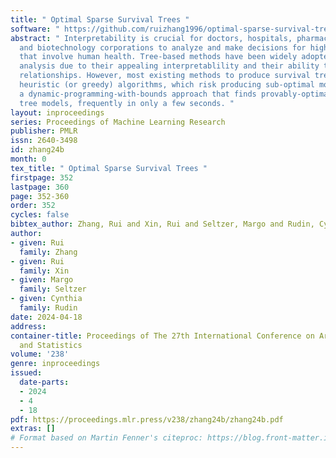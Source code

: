 ```yaml
---
title: " Optimal Sparse Survival Trees "
software: " https://github.com/ruizhang1996/optimal-sparse-survival-trees-public "
abstract: " Interpretability is crucial for doctors, hospitals, pharmaceutical companies
  and biotechnology corporations to analyze and make decisions for high stakes problems
  that involve human health. Tree-based methods have been widely adopted for survival
  analysis due to their appealing interpretablility and their ability to capture complex
  relationships. However, most existing methods to produce survival trees rely on
  heuristic (or greedy) algorithms, which risk producing sub-optimal models. We present
  a dynamic-programming-with-bounds approach that finds provably-optimal sparse survival
  tree models, frequently in only a few seconds. "
layout: inproceedings
series: Proceedings of Machine Learning Research
publisher: PMLR
issn: 2640-3498
id: zhang24b
month: 0
tex_title: " Optimal Sparse Survival Trees "
firstpage: 352
lastpage: 360
page: 352-360
order: 352
cycles: false
bibtex_author: Zhang, Rui and Xin, Rui and Seltzer, Margo and Rudin, Cynthia
author:
- given: Rui
  family: Zhang
- given: Rui
  family: Xin
- given: Margo
  family: Seltzer
- given: Cynthia
  family: Rudin
date: 2024-04-18
address:
container-title: Proceedings of The 27th International Conference on Artificial Intelligence
  and Statistics
volume: '238'
genre: inproceedings
issued:
  date-parts:
  - 2024
  - 4
  - 18
pdf: https://proceedings.mlr.press/v238/zhang24b/zhang24b.pdf
extras: []
# Format based on Martin Fenner's citeproc: https://blog.front-matter.io/posts/citeproc-yaml-for-bibliographies/
---
```

